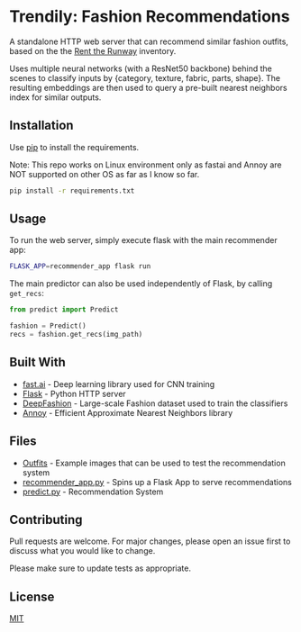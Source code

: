# Trendily: Fashion Recommendations

A standalone HTTP web server that can recommend similar fashion outfits, based on the the [Rent the Runway](https://www.renttherunway.com/) inventory.

Uses multiple neural networks (with a ResNet50 backbone) behind the scenes to classify inputs by {category, texture, fabric, parts, shape}. The resulting embeddings are then used to query a pre-built nearest neighbors index for similar outputs.

## Installation

Use [pip](https://pip.pypa.io/en/stable/) to install the requirements.

Note: This repo works on Linux environment only as fastai and Annoy are NOT supported on other OS as far as I know so far.

```bash
pip install -r requirements.txt
```

## Usage

To run the web server, simply execute flask with the main recommender app:

```sh
FLASK_APP=recommender_app flask run
```

The main predictor can also be used independently of Flask, by calling `get_recs`:

```python
from predict import Predict

fashion = Predict()
recs = fashion.get_recs(img_path)
```

## Built With

* [fast.ai](https://www.fast.ai/) - Deep learning library used for CNN training
* [Flask](http://flask.pocoo.org/) - Python HTTP server
* [DeepFashion](http://mmlab.ie.cuhk.edu.hk/projects/DeepFashion/AttributePrediction.html) - Large-scale Fashion dataset used to train the classifiers
* [Annoy](https://github.com/spotify/annoy) - Efficient Approximate Nearest Neighbors library

## Files
* [Outfits](https://github.com/MsJacksonIYN/Mod5_FashionRecommendations/tree/master/Outfits) - Example images that can be used to test the recommendation system 
* [recommender_app.py](https://github.com/MsJacksonIYN/Mod5_FashionRecommendations/blob/master/recommender_app.py) - Spins up a Flask App to serve recommendations 
* [predict.py](https://github.com/MsJacksonIYN/Mod5_FashionRecommendations/blob/master/predict.py) - Recommendation System

## Contributing
Pull requests are welcome. For major changes, please open an issue first to discuss what you would like to change.

Please make sure to update tests as appropriate.

## License
[MIT](https://choosealicense.com/licenses/mit/)
